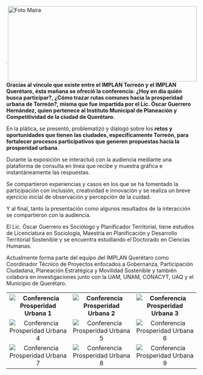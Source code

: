 <p>
   <a title="ir a Otras Publicaciones" href="http://www.trcimplan.gob.mx/autores/maira-ivonne-flores-reyes.html"><img class="img-responsive contenido-imagen" src="../imagenes/128/lic-maira-ivonne-flores-reyes-top5.png" align="right" alt="Foto Maira" width="500" height="200"></a>

</p>

</br></br></br></br></br></br></br></br>

---

**Gracias al vínculo que existe entre el IMPLAN Torreón y el IMPLAN Querétaro, ésta mañana se ofreció la conferencia: ¿Hoy en día quién busca participar?, ¿Cómo trazar rutas comunes hacia la prosperidad urbana de Torreón?, misma que fue impartida por el Lic. Óscar Guerrero Hernández, quien pertenece al Instituto Municipal de Planeación y Competitividad de la ciudad de Querétaro.**

En la plática, se presentó, problematizó y dialogó sobre los **retos y oportunidades que tienen las ciudades, específicamente Torreón, para fortalecer procesos participativos que generen propuestas hacia la prosperidad urbana**.

Durante la exposición se interactuó con la audiencia mediante una plataforma de consulta en línea que recibe y muestra gráfica e instantáneamente las respuestas.

Se compartieron experiencias y casos en los que se ha fomentado la participación con inclusión, creatividad e innovación y se realiza un breve ejercicio inicial de observación y percepción de la cuidad.

Y al final, tanto la presentación como algunos resultados de la interacción se compartieron  con la audiencia.

El Lic. Óscar Guerrero es Sociólogo y Planificador Territorial, tiene estudios de Licenciatura en Sociología, Maestría en Planificación y Desarrollo Territorial Sostenible y se encuentra estudiando el Doctorado en Ciencias Humanas.

Actualmente forma parte del equipo del IMPLAN Querétaro como Coordinador Técnico de Proyectos enfocados a Gobernanza, Participación Ciudadana, Planeación Estratégica y Movilidad Sostenible y también colabora en investigaciones junto con la UAM, UNAM, CONACYT, UAQ y el Municipio de Querétaro.

<table>
   <tr>
      <th><center><img class="img-responsive" src="2019-03-30-conferencia-prosperidad-urbana/ima01.jpg" alt="Conferencia Prosperidad Urbana 1"></center></th>
      <th><center><img class="img-responsive" src="2019-03-30-conferencia-prosperidad-urbana/ima02.jpg" alt="Conferencia Prosperidad Urbana 2"></center></th>
      <th><center><img class="img-responsive" src="2019-03-30-conferencia-prosperidad-urbana/ima03.jpg" alt="Conferencia Prosperidad Urbana 3"></center></th>
   </tr>
   <tr>
      <td><center><img class="img-responsive" src="2019-03-30-conferencia-prosperidad-urbana/ima04.jpg" alt="Conferencia Prosperidad Urbana 4"></center></td>
      <td><center><img class="img-responsive" src="2019-03-30-conferencia-prosperidad-urbana/ima05.jpg" alt="Conferencia Prosperidad Urbana 5"></center></td>
      <td><center><img class="img-responsive" src="2019-03-30-conferencia-prosperidad-urbana/ima06.jpg" alt="Conferencia Prosperidad Urbana 6"></center></td>
   </tr>
   <tr>
      <td><center><img class="img-responsive" src="2019-03-30-conferencia-prosperidad-urbana/ima07.jpg" alt="Conferencia Prosperidad Urbana 7"></center></td>
      <td><center><img class="img-responsive" src="2019-03-30-conferencia-prosperidad-urbana/ima08.jpg" alt="Conferencia Prosperidad Urbana 8"></center></td>
      <td><center><img class="img-responsive" src="2019-03-30-conferencia-prosperidad-urbana/ima09.jpg" alt="Conferencia Prosperidad Urbana 9"></center></td>
   </tr>
</table>

